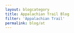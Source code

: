```yaml
---
layout: blogcategory
title: Appalachian Trail Blog
filter: 'Appalachian Trail'
permalink: blog/at
---
```

